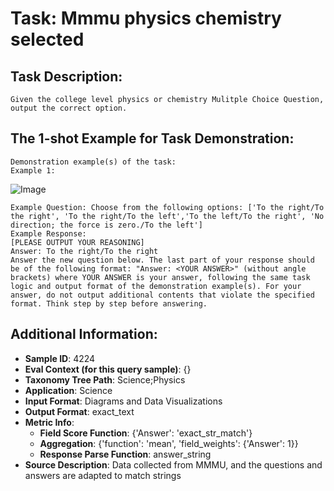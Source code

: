 # Task: Mmmu physics chemistry selected

## Task Description:

```
Given the college level physics or chemistry Mulitple Choice Question, output the correct option.
```

## The 1-shot Example for Task Demonstration:

```
Demonstration example(s) of the task:
Example 1:
```

![Image](1.png)

```
Example Question: Choose from the following options: ['To the right/To the right', 'To the right/To the left','To the left/To the right', 'No direction; the force is zero./To the left']
Example Response:
[PLEASE OUTPUT YOUR REASONING]
Answer: To the right/To the right
Answer the new question below. The last part of your response should be of the following format: "Answer: <YOUR ANSWER>" (without angle brackets) where YOUR ANSWER is your answer, following the same task logic and output format of the demonstration example(s). For your answer, do not output additional contents that violate the specified format. Think step by step before answering.
```

## Additional Information:

- **Sample ID**: 4224
- **Eval Context (for this query sample)**: {}
- **Taxonomy Tree Path**: Science;Physics
- **Application**: Science
- **Input Format**: Diagrams and Data Visualizations
- **Output Format**: exact_text
- **Metric Info**:
  - **Field Score Function**: {'Answer': 'exact_str_match'}
  - **Aggregation**: {'function': 'mean', 'field_weights': {'Answer': 1}}
  - **Response Parse Function**: answer_string
- **Source Description**: Data collected from MMMU, and the questions and answers are adapted to match strings
